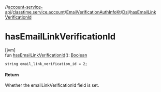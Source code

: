 //[account-service-api](../../../../index.md)/[classtime.service.account](../../index.md)/[EmailVerificationAuthInfoKt](../index.md)/[Dsl](index.md)/[hasEmailLinkVerificationId](has-email-link-verification-id.md)

# hasEmailLinkVerificationId

[jvm]\
fun [hasEmailLinkVerificationId](has-email-link-verification-id.md)(): [Boolean](https://kotlinlang.org/api/latest/jvm/stdlib/kotlin/-boolean/index.html)

<code>string email_link_verification_id = 2;</code>

#### Return

Whether the emailLinkVerificationId field is set.
